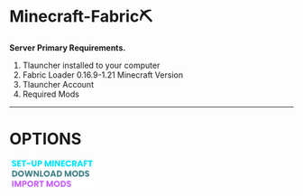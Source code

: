 # Minecraft-Fabric⛏️

**Server Primary Requirements.**

1. Tlauncher installed to your computer
2. Fabric Loader 0.16.9-1.21 Minecraft Version
3. Tlauncher Account
4. Required Mods

---

# OPTIONS

<a href="install-minecraft.md">
    <img src="assets/texts/setup-mc.png" alt="Install Minecraft" width="150">
</a>

<br>
<a href="https://drive.google.com/drive/folders/1o1ApSDh8yDyCc9X9AOIY6pbSmIzfAtn4?usp=drive_link">
    <img src="assets/texts/download mods.png" alt="Download Mods" width="150">
</a>

<br>
<a href="import-mods.md">
    <img src="assets/texts/import mods.png" alt="Download Mods" width="150">
</a>
<br>





